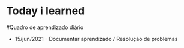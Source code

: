 # Today i learned

#Quadro de aprendizado diário

- 15/jun/2021 - Documentar aprendizado / Resolução de problemas
